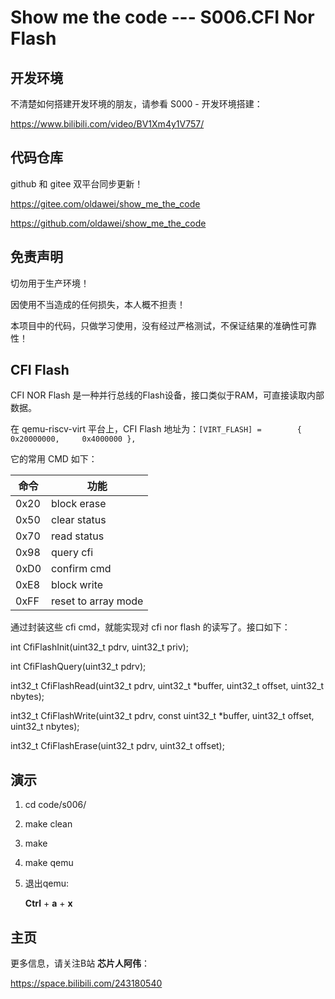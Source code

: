 # Show me the code --- S006.CFI Nor Flash

## 开发环境

不清楚如何搭建开发环境的朋友，请参看 S000 - 开发环境搭建：

https://www.bilibili.com/video/BV1Xm4y1V757/



## 代码仓库

github 和 gitee 双平台同步更新！

https://gitee.com/oldawei/show_me_the_code

https://github.com/oldawei/show_me_the_code



## 免责声明

切勿用于生产环境！

因使用不当造成的任何损失，本人概不担责！

本项目中的代码，只做学习使用，没有经过严格测试，不保证结果的准确性可靠性！



## CFI Flash

CFI NOR Flash 是一种并行总线的Flash设备，接口类似于RAM，可直接读取内部数据。

在 qemu-riscv-virt 平台上，CFI Flash 地址为：`[VIRT_FLASH] =        { 0x20000000,     0x4000000 },`

它的常用 CMD 如下：

| 命令 | 功能                |
| ---- | ------------------- |
| 0x20 | block erase         |
| 0x50 | clear status        |
| 0x70 | read status         |
| 0x98 | query cfi           |
| 0xD0 | confirm cmd         |
| 0xE8 | block write         |
| 0xFF | reset to array mode |

通过封装这些 cfi cmd，就能实现对 cfi nor flash 的读写了。接口如下：

int CfiFlashInit(uint32_t pdrv, uint32_t priv);

int CfiFlashQuery(uint32_t pdrv);

int32_t CfiFlashRead(uint32_t pdrv, uint32_t *buffer, uint32_t offset, uint32_t nbytes);

int32_t CfiFlashWrite(uint32_t pdrv, const uint32_t *buffer, uint32_t offset, uint32_t nbytes);

int32_t CfiFlashErase(uint32_t pdrv, uint32_t offset);



## 演示

1. cd code/s006/

2. make clean

3. make

4. make qemu

5. 退出qemu: 

   **Ctrl** + **a** + **x**



## 主页

更多信息，请关注B站 **芯片人阿伟**：

https://space.bilibili.com/243180540



